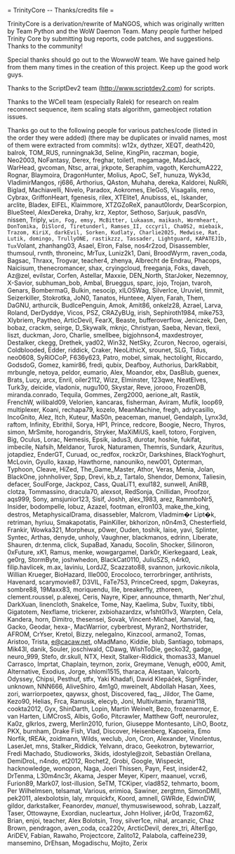 = TrinityCore -- Thanks/credits file =

TrinityCore is a derivation/rewrite of MaNGOS, which was originally written
by Team Python and the WoW Daemon Team. Many people further helped Trinity Core
by submitting bug reports, code patches, and suggestions. Thanks to the
community!

Special thanks should go out to the WowwoW team. We have gained help from
them many times in the creation of this project. Keep up the good work guys.

Thanks to the ScriptDev2 team (http://www.scriptdev2.com) for scripts.

Thanks to the WCell team (especially Ralek) for research on realm reconnect
sequence, item scaling stats algorithm, gameobject rotation issues.

Thanks go out to the following people for various patches/code (listed in the
order they were added) (there may be duplicates or invalid names, most of them
were extracted from commits):
w12x, dythzer, XEQT, death420, balrok, TOM_RUS,
runningnak3d, Seline, KingPin, raczman, bogie, Neo2003, NoFantasy, Derex,
freghar, toilet1, megamage, MadJack, WarHead, gvcoman, Ntsc, arrai, jrkpote,
Seraphim, vagoth, KerchumA222, Rognar, Blaymoira, DragonHunter, Molius, ApoC,
SeT, hunuza, Wyk3d, VladimirMangos, rj686, Arthorius, QAston, Muhaha, dereka,
Kaldorei, NuRRi, Biglad, Machiavelli, Nivelo, Paradox, Aokromes, EleGoS,
Visagalis, reno, Cybrax, GriffonHeart, fgenesis, rilex, XTElite1, Anubisss, eL,
Iskander, arclite, Bladex, EIFEL, Klaimmore, XTZGZoReX, panaut0lordv, DearScorpion,
BlueSteel, AlexDereka, Drahy, krz, Xeptor, Sethoso, Sarjuuk, pasdVn, nissen,
Triply, `win, Fog, emsy, McBitter, Lukaasm, maikash, Wormheart, DonTomika,
DiSlord, Tiretunderl, Ramses_II, cccyril, Cha0S2, miebaik, Trazom, KiriX,
darkEvil, Sorken, Kudlaty, Charlie2025, Medwise, Rat, Lutik, domingo,
TrullyONE, rastikzzz, Tassader, Lightguard, KAPATEJIb, Tux`Volant, zhanhang03,
Asael, Elron, False, nos4r2zod, Disassembler, thumsoul, rvnth, throneinc,
MrTux, Luniz2k1, Dani, BroodWyrm, raven_coda, Bagsac, Thraxx, Trogvar,
teacher4, zhenya, Albrecht de Endrau, Phacops, Naicisum, thenecromancer, shax,
cryingcloud, freeganja, Foks, daveh, Az@zel, evilstar, Corfen, Astellar, Maxxie,
DEN_North, StarJoker, Nezemnoy, X-Savior, subhuman_bob, Ambal, Brueggus, sparc,
jojo, Trojan, tvaroh, Genars, BombermaG, Bulkin, nesocip, xILOSWag, SilverIce,
Uruviel, timmit, Seizerkiller, Stokrotka, JoN0, Tanatos, Hunteee, Alyen,
Farah, Them, DaGNU, arthurcik, BudIcePenguin, Amok, Amit86, onkelz28, Azrael,
Larva, Roland, DerDyddye, Vicos, PSZ, CRAZyBUg, irish, Sephiroth1984,
mike753, Xlybriem, Paytheo, ArticDevil, FearX, Beaste, bufferoverflow, Jeniczek,
Den, bobaz, crackm, seirge, D_Skywalk, mknjc, Christyan, Saeba, Nevan, tlexii,
liszt, duckman, Joro, Charlie, smellbee, bigjohnson4, maxdestroyer, Destalker,
ckegg, Drethek, yad02, Win32, NetSky, Zcuron, Necroo, ogeraisi, Coldblooded,
Edder, riddick, Craker, NeoLithicX, srounet, SLG, Tidus, neo0608, SyRiOCoP,
F636y623, Patro, mobel, simak, hectolight, Riccardo, GodsdoG, Gomez, kamir86, fredi,
qubix, Deafboy, Authorius, DarkRabbit, mrbungle, netoya, peldor, eumario, Alex,
Moandor, ebx, DasBlub, guenex, Brats, Lucy, arcx, Enril, oiler2112,
Wizz, Elminster, 123qwe, NeatElves, Turk3y, deicide, vladonix, nugu100,
Skystar, Reve, jorooo, FrozenDB, miranda.conrado, Tequila, Gommes, Zerg2000,
aerione_alt, Rastik, FrenchW, wilibald09, Velorien, kancaras, fisherman,
Aviram, Mufik, loop69, multiplexer, Koani, rechapa79, kozelo, MeanMachine,
fregh, adrycasillo, IncoGnito, Alez, Itch, Kuteur, MaS0n, peaceman, manuel,
Gendalph, Lynx3d, raftom, Infinity, Ebrithil, Sorya, HP1, Prince, redcore,
Boogie, Necro, Thyros, simon, MrSmite, horogandris, Stryker, MaXiMiUS, kaell,
totoro, Forgiven, Big, Oculus, Lorac, Nemesis, Epsik, iadus3, durotar, hoshie,
fukifat, imbecile, Nafsih, Meldanor, Turok, Naturamen, Themris, Sundark,
Azuritus, jotapdiez, EnderGT, Curuad, oc_redfox, rockzOr, Darkshines,
BlackYoghurt, McLovin, Gyullo, kaxap, Hawthorne, nanouniko, new001, Opterman,
Typhoon, Cleave, HiZed, The_Game_Master, Athor, Veras, Menia, Jolan, BlackOne,
johnholiver, Spp, Drevi, kb_z, Tartalo, Shendor, Demonx, Taliesin, defacer,
SoulForge, Jackpoz, Cass, QuaLiT1, exul182, sunwell, AniRB, clotza, Tommassino,
dracula70, alexsot, RedSonja, Cnillidan, Proofzor, aqs999, Sony, amsjunior123,
Sisif, Joshh, alex_1983, arez, RammboNr5, Insider, bodompelle, lobuz, Azazel,
footman, elron103, make_the_king, destros, MetaphysicalDrama, disassebler,
Malcrom, Vladmim�r Lipt�k, retriman, hyriuu, Smakapotatis, PainKiller,
bkhorizon, n0n4m3, Chesterfield, Frankir, Wowka321, Morpheux, p0wer,
Ouden, toshik, laise, yavi, Splinter, Syntec, Arthas, denyde, unholy,
Vaughner, blackmanos, edrinn, Liberate, Shauren, dr.tenma, click,
SupaBad, Xanadu, Socolin, Shocker, Silinoron, 0xFuture, xK1, Ramus, menke,
wowgargamel, Dark0r, Kierkegaard, Leak, ge0rg, StormByte, joshwhedon,
BlackCat0110, JuliuSZS, n4rk0, filip.havlicek, m.ax, laviniu, LordJZ, Scazzato88,
svannon, jurkovic.nikola, Willian Krueger, BioHazard, Ille000, Erocoloco,
terrorbringer, antihrists, Havenard, scarymovie87, D3VIL, FaTe753, PrinceCreed,
spgm, Dakeyras, sombre88, 19Maxx83, moriquendu, Ille, breakerfly,
zthoreen, clement.roussel, p.alexej, Ceris, Nayre, Kiper, announce, thmarth,
Ner'zhul, DarkXuan, linencloth, SnakeIce, Tome, Nay, Kaelima,
Subv, Tuxity, tibbi, Gigatotem, Nexflame, trickerer, zxbiohazardzx, w1sht0l1v3,
Warpten, CeIa, Kandera, horn, Dimitro, thesensei, Sovak, Vincent-Michael,
Xanvial, faq, Gacko, Geodar, hexa-, MacWarrior, cyberbrest, Myran2, Northstrider,
AFROM, CrYser, Kretol, Bizzy, nelegalno, Kinzcool, armano2, Tomas, Aristoo, Trista,
e@cacaw.net, oMadMano, Kiddie, blub, Santiago, tobmaps, Mik43l, danik, Souler,
joschiwald, CDawg, WishToDie, gecko32, gadge, neuro_999, Stefo, dr.skull, NTX, Hexit,
Stalker-Riddick, thomas33, Manuel Carrasco, Imprtat, Chaplain, teyrnon, zorix, Greymane,
Venugh, e000, Amit, Alternative, Exodius, Jorge, shlomi1515, tharaca, Alestaan, Valcorb,
Odyssey, Chipsi, Pesthuf, stfx, Yaki Khadafi, David Klepáček, SignFinder, unknown,
NNN666, AliveShiro, 4m1g0, mweinelt, Abdollah Hasan, Xees, zori, warriorpoetex, qaywsx,
ghost, Discovered, faq_, Jildor, The Game, Kezo90, Helias, Frca, Ramusik, elecyb, Joni,
Multivitamin, faramir118, cookta2012, Gyx, ShinDarth, Lopin, Martin Weinelt,
Bezo, frozenarmor, E. van Harten, LiMCrosS, Albis, Go6o, Pitcrawler, Matthew Goff, neurorulez,
Ka0z, glkrlos, zwerg, Merlin2010, furion, Giuseppe Montesanto, LihO, Bootz, PKX, burnham,
Drake Fish, Vlad, Discover, Heisenberg, Kapoeira, Emo Norfik, tREAk, zoidmann, Wilds, weclub,
Jon, Cron, Alexander, Vinolentus, LaserJet, mns, Stalker_Riddick, Yelvann, draco, Geekotron,
bytewarrior, Fredi Machado, Studioworks, 3kids, idostyle@zoit, Sebastián Orellana, DemiDroL,
n4ndo, et2012, Rochet2, Grobi, Google, Wispeckt, hacknowledge, wonopon, Naga,
Joeri Thissen, Payn, Fest, insider42, DrTenma, L30m4nc3r, Akama, Jesper Meyer, Kiperr,
maanuel, vcrx6, Furion89, Mark07, lost-illusion, SeTM, TCKiper, vlad852, tehmarto, boom,
Per Wilhelmsen, telsamat, Various, erimioa, Sawiner, zergtmn, SimonDMII, pek2011, alexbolotsin,
laly, mrquickfx, Koord, amnell, GWRde, EdwinDW, gildor, darkstalker, Feanordev, _manuel_,
thymuswisewood, sohrab, Lazzalf, Taser, Ottowayne, Exordian, nucleartux, John Holiver, j4r0d,
Trazom62, Brian, enjoi, teacher, Alex Bolotsin, Troy, silver1ce, nihal, arcanzic, Chaz Brown,
pendragon, aven_coda, cca220v, ArcticDevil, derex_tri, AlterEgo, AriDEV, Fabian, Rawaho, Projectcore,
Zalito12, Palabola, caffeine239, mansemino, DrEhsan, Mogadischu, Mojito, Zerix
